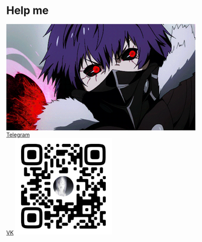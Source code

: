<p allign="center">
  <h1 allign="center">Help me</h1>
  <img src="ghoul.gif">
  <a href="https://t.me/hinqiwame">Telegram</a><br>
  <a href="https://vk.com/livingworstofallmydays">VK</a>
  <img width="256" src="qr.png">
</p>
